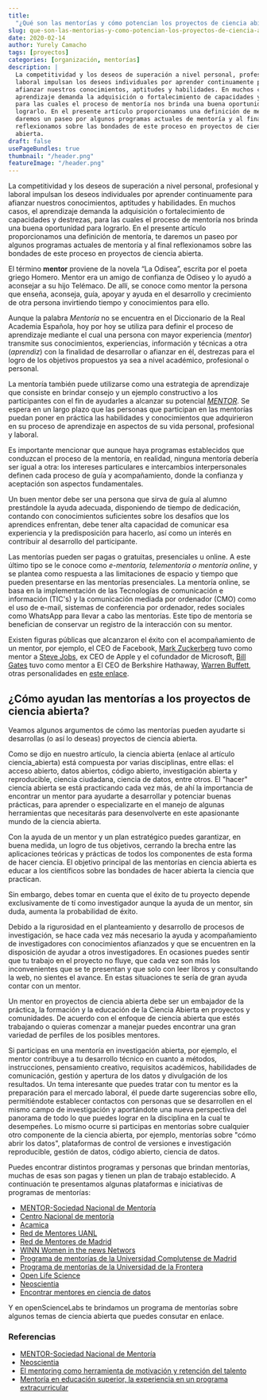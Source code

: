 ```yaml
---
title:
  "¿Qué son las mentorías y cómo potencian los proyectos de ciencia abierta?"
slug: que-son-las-mentorias-y-como-potencian-los-proyectos-de-ciencia-abierta
date: 2020-02-14
author: Yurely Camacho
tags: [proyectos]
categories: [organización, mentorías]
description: |
  La competitividad y los deseos de superación a nivel personal, profesional y
  laboral impulsan los deseos individuales por aprender continuamente para
  afianzar nuestros conocimientos, aptitudes y habilidades. En muchos casos, el
  aprendizaje demanda la adquisición o fortalecimiento de capacidades y destrezas,
  para las cuales el proceso de mentoría nos brinda una buena oportunidad para
  lograrlo. En el presente artículo proporcionamos una definición de mentoría, te
  daremos un paseo por algunos programas actuales de mentoría y al final
  reflexionamos sobre las bondades de este proceso en proyectos de ciencia
  abierta.
draft: false
usePageBundles: true
thumbnail: "/header.png"
featureImage: "/header.png"
---
```


<!-- # ¿Qué son las mentorías y cómo potencian los proyectos de  ciencia abierta? -->
<!-- **Por Yurely Camacho** -->

La competitividad y los deseos de superación a nivel personal, profesional y
laboral impulsan los deseos individuales por aprender continuamente para
afianzar nuestros conocimientos, aptitudes y habilidades. En muchos casos, el
aprendizaje demanda la adquisición o fortalecimiento de capacidades y destrezas,
para las cuales el proceso de mentoría nos brinda una buena oportunidad para
lograrlo. En el presente artículo proporcionamos una definición de mentoría, te
daremos un paseo por algunos programas actuales de mentoría y al final
reflexionamos sobre las bondades de este proceso en proyectos de ciencia
abierta.

<!-- TEASER_END -->

El término **mentor** proviene de la novela “La Odisea”, escrita por el poeta
griego Homero. Mentor era un amigo de confianza de Odiseo y lo ayudó a aconsejar
a su hijo Telémaco. De allí, se conoce como mentor la persona que enseña,
aconseja, guía, apoyar y ayuda en el desarrollo y crecimiento de otra persona
invirtiendo tiempo y conocimientos para ello.

Aunque la palabra _Mentoría_ no se encuentra en el Diccionario de la Real
Academia Española, hoy por hoy se utiliza para definir el proceso de aprendizaje
mediante el cual una persona con mayor experiencia (_mentor_) transmite sus
conocimientos, experiencias, información y técnicas a otra (_aprendiz_) con la
finalidad de desarrollar o afianzar en él, destrezas para el logro de los
objetivos propuestos ya sea a nivel académico, profesional o personal.

La mentoría también puede utilizarse como una estrategia de aprendizaje que
consiste en brindar consejo y un ejemplo constructivo a los participantes con el
fin de ayudarles a alcanzar su potencial [_MENTOR_](https://www.mentoring.org/).
Se espera en un largo plazo que las personas que participan en las mentorías
puedan poner en práctica las habilidades y conocimientos que adquirieron en su
proceso de aprendizaje en aspectos de su vida personal, profesional y laboral.

Es importante mencionar que aunque haya programas establecidos que conduzcan el
proceso de la mentoría, en realidad, ninguna mentoría debería ser igual a otra:
los intereses particulares e intercambios interpersonales definen cada proceso
de guía y acompañamiento, donde la confianza y aceptación son aspectos
fundamentales.

Un buen mentor debe ser una persona que sirva de guía al alumno prestándole la
ayuda adecuada, disponiendo de tiempo de dedicación, contando con conocimientos
suficientes sobre los desafíos que los aprendices enfrentan, debe tener alta
capacidad de comunicar esa experiencia y la predisposición para hacerlo, así
como un interés en contribuir al desarrollo del participante.

Las mentorías pueden ser pagas o gratuitas, presenciales u online. A este último
tipo se le conoce como _e-mentoría, telementoría o mentoría online_, y se
plantea como respuesta a las limitaciones de espacio y tiempo que pueden
presentarse en las mentorías presenciales. La mentoría online, se basa en la
implementación de las Tecnologías de comunicación e información (TIC's) y la
comunicación mediada por ordenador (CMO) como el uso de e-mail, sistemas de
conferencia por ordenador, redes sociales como WhatsApp para llevar a cabo las
mentorías. Este tipo de mentoría se benefician de conservar un registro de la
interacción con su mentor.

Existen figuras públicas que alcanzaron el éxito con el acompañamiento de un
mentor, por ejemplo, el CEO de Facebook,
[Mark Zuckerberg](https://es.wikipedia.org/wiki/Mark_Zuckerberg) tuvo como
mentor a [Steve Jobs](https://es.wikipedia.org/wiki/Steve_Jobs), ex CEO de Apple
y el cofundador de Microsoft,
[Bill Gates](https://es.wikipedia.org/wiki/Bill_Gates) tuvo como mentor a El CEO
de Berkshire Hathaway,
[Warren Buffett](https://es.wikipedia.org/wiki/Warren_Buffett), otras
personalidades en
[este enlace](https://sebastianpendino.com/ayuda-mentor-ejemplos/).

## ¿Cómo ayudan las mentorías a los proyectos de ciencia abierta?

Veamos algunos argumentos de cómo las mentorías pueden ayudarte si desarrollas
(o así lo deseas) proyectos de ciencia abierta.

Como se dijo en nuestro artículo, la ciencia abierta (enlace al artículo
ciencia_abierta) está compuesta por varias disciplinas, entre ellas: el acceso
abierto, datos abiertos, código abierto, investigación abierta y reproducible,
ciencia ciudadana, ciencia de datos, entre otros. El "hacer" ciencia abierta se
está practicando cada vez más, de ahí la importancia de encontrar un mentor para
ayudarte a desarrollar y potenciar buenas prácticas, para aprender o
especializarte en el manejo de algunas herramientas que necesitarás para
desenvolverte en este apasionante mundo de la ciencia abierta.

Con la ayuda de un mentor y un plan estratégico puedes garantizar, en buena
medida, un logro de tus objetivos, cerrando la brecha entre las aplicaciones
teóricas y prácticas de todos los componentes de esta forma de hacer ciencia. El
objetivo principal de las mentorías en ciencia abierta es educar a los
científicos sobre las bondades de hacer abierta la ciencia que practican.

Sin embargo, debes tomar en cuenta que el éxito de tu proyecto depende
exclusivamente de tí como investigador aunque la ayuda de un mentor, sin duda,
aumenta la probabilidad de éxito.

Debido a la rigurosidad en el planteamiento y desarrollo de procesos de
investigación, se hace cada vez más necesario la ayuda y acompañamiento de
investigadores con conocimientos afianzados y que se encuentren en la
disposición de ayudar a otros investigadores. En ocasiones puedes sentir que tu
trabajo en el proyecto no fluye, que cada vez son más los inconvenientes que se
te presentan y que solo con leer libros y consultando la web, no sientes el
avance. En estas situaciones te sería de gran ayuda contar con un mentor.

Un mentor en proyectos de ciencia abierta debe ser un embajador de la práctica,
la formación y la educación de la Ciencia Abierta en proyectos y comunidades. De
acuerdo con el enfoque de ciencia abierta que estés trabajando o quieras
comenzar a manejar puedes encontrar una gran variedad de perfiles de los
posibles mentores.

Si participas en una mentoría en investigación abierta, por ejemplo, el mentor
contribuye a tu desarrollo técnico en cuanto a métodos, instrucciones,
pensamiento creativo, requisitos académicos, habilidades de comunicación,
gestión y apertura de los datos y divulgación de los resultados. Un tema
interesante que puedes tratar con tu mentor es la preparación para el mercado
laboral, él puede darte sugerencias sobre ello, permitiéndote establecer
contactos con personas que se desarrollen en el mismo campo de investigación y
aportándote una nueva perspectiva del panorama de todo lo que puedes lograr en
la disciplina en la cual te desempeñes. Lo mismo ocurre si participas en
mentorías sobre cualquier otro componente de la ciencia abierta, por ejemplo,
mentorías sobre "cómo abrir los datos", plataformas de control de versiones e
investigación reproducible, gestión de datos, código abierto, ciencia de datos.

Puedes encontrar distintos programas y personas que brindan mentorías, muchas de
esas son pagas y tienen un plan de trabajo establecido. A continuación te
presentamos algunas plataformas e iniciativas de programas de mentorías:

- [MENTOR-Sociedad Nacional de Mentoría](https://www.mentoring.org/)
- [Centro Nacional de mentoría](https://www.nwrel.org/mentoring/)
- [Acamica](https://www.acamica.com/)
- [Red de Mentores UANL](http://innovacion.uanl.mx/mentoria/)
- [Red de Mentores de Madrid](https://www.madrimasd.org/emprendedores/red-mentores-madrid)
- [WINN Women in the news Networs](http://winnlatam.com/mentorias/)
- [Programa de mentorías de la Universidad Complutense de Madrid](https://www.ucm.es/mentorias)
- [Programa de mentorías de la Universidad de la Frontera](http://mentorias.ufro.cl/)
- [Open Life Science](https://openlifesci.org)
- [Neoscientia](https://neoscientia.com/mentoring/)
- [Encontrar mentores en ciencia de datos](https://mentorcruise.com/)

Y en openScienceLabs te brindamos un programa de mentorías sobre algunos temas
de ciencia abierta que puedes consutar en enlace.

### Referencias

- [MENTOR-Sociedad Nacional de Mentoría](https://www.mentoring.org/)
- [Neoscientia](https://neoscientia.com/mentoring/)
- [El mentoring como herramienta de motivación y retención del talento](http://pdfs.wke.es/2/2/7/6/pd0000012276.pdf)
- [Mentoría en educación superior, la experiencia en un programa extracurricular](http://www.scielo.org.mx/pdf/redie/v20n4/1607-4041-redie-20-04-86.pdf)
